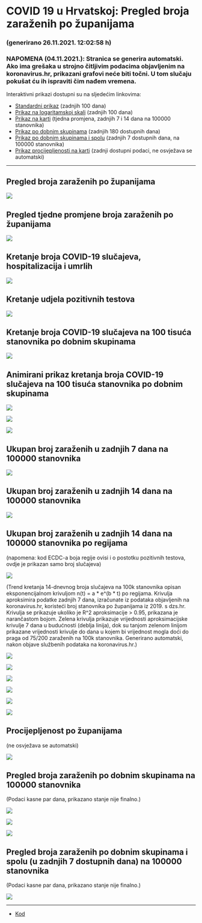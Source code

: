 # COVID 19 u Hrvatskoj: Pregled broja zaraženih po županijama

### (generirano 26.11.2021. 12:02:58 h)

### NAPOMENA (04.11.2021.): Stranica se generira automatski. Ako ima grešaka u strojno čitljivim podacima objavljenim na koronavirus.hr, prikazani grafovi neće biti točni. U tom slučaju pokušat ću ih ispraviti čim nađem vremena.

Interaktivni prikazi dostupni su na sljedećim linkovima:

- [Standardni prikaz](html/index.html) (zadnjih 100 dana)
- [Prikaz na logaritamskoj skali](html/index_log.html) (zadnjih 100 dana)
- [Prikaz na karti](html/index_map.html) (tjedna promjena, zadnjih 7 i 14 dana na 100000 stanovnika)
- [Prikaz po dobnim skupinama](html/index_per_age.html) (zadnjih 180 dostupnih dana)
- [Prikaz po dobnim skupinama i spolu](html/index_pyramid.html) (zadnjih 7 dostupnih dana, na 100000 stanovnika)
- [Prikaz procijepljenosti na karti](html/index_vaccination.html) (zadnji dostupni podaci, ne osvježava se automatski)

-----

## Pregled broja zaraženih po županijama

![](img/2021_11_25_line_plots.png)

## Pregled tjedne promjene broja zaraženih po županijama

![](img/2021_11_25_map.png)

## Kretanje broja COVID-19 slučajeva, hospitalizacija i umrlih

![](img/2021_11_25_cases_hospitalisations_deaths.png)

## Kretanje udjela pozitivnih testova

![](img/2021_11_25_percentage_positive_tests.png)

## Kretanje broja COVID-19 slučajeva na 100 tisuća stanovnika po dobnim skupinama

![](img/2021_11_25_cases_per_age_group_lines.png)

## Animirani prikaz kretanja broja COVID-19 slučajeva na 100 tisuća stanovnika po dobnim skupinama

![](img/2021_11_25anim_aug_1200.gif)

![](img/anim_cases_2021_11_25_vs_2020.gif)

![](img/2021_11_25_all_counties_dots.png)

## Ukupan broj zaraženih u zadnjih 7 dana na 100000 stanovnika

![](img/2021_11_25_map_7_day_per_100k.png)

## Ukupan broj zaraženih u zadnjih 14 dana na 100000 stanovnika

![](img/2021_11_25_map_14_day_per_100k.png)

## Ukupan broj zaraženih u zadnjih 14 dana na 100000 stanovnika po regijama

(napomena: kod ECDC-a boja regije ovisi i o postotku pozitivnih testova, ovdje je prikazan samo broj slučajeva)

![](img/2021_11_25_map_14_day_per_100k_region.png)

(Trend kretanja 14-dnevnog broja slučajeva na 100k stanovnika opisan eksponencijalnom krivuljom n(t) = a * e^(b * t) po regijama. Krivulja aproksimira podatke zadnjih 7 dana, izračunate iz podataka objavljenih na koronavirus.hr, koristeći broj stanovnika po županijama iz 2019. s dzs.hr. Krivulja se prikazuje ukoliko je R^2 aproksimacije > 0.95, prikazana je narančastom bojom. Zelena krivulja prikazuje vrijednosti aproksimacijske krivulje 7 dana u budućnosti (deblja linija), dok su tanjom zelenom linijom prikazane vrijednosti krivulje do dana u kojem bi vrijednost mogla doći do praga od 75/200 zaraženih na 100k stanovnika. Generirano automatski, nakon objave službenih podataka na koronavirus.hr.)

![](img/2021_11_25_current_Jadranska_Hrvatska.png)

![](img/2021_11_25_current_Panonska_Hrvatska.png)

![](img/2021_11_25_current_Grad_Zagreb.png)

![](img/2021_11_25_current_Sjeverna_Hrvatska.png)

![](img/2021_11_25_current_Republika_Hrvatska.png)

![](img/2021_11_25_cases_hospitalisations_deaths_Republika_Hrvatska.png)

## Procijepljenost po županijama

(ne osvježava se automatski)

![](img/2021_11_25_vaccination.png)

## Pregled broja zaraženih po dobnim skupinama na 100000 stanovnika

(Podaci kasne par dana, prikazano stanje nije finalno.)

![](img/2021_11_25_per_age_group.png)

![](img/2021_11_25_per_age_group_all_0.png)

![](img/2021_11_25_per_age_group_all_1.png)

## Pregled broja zaraženih po dobnim skupinama i spolu (u zadnjih 7 dostupnih dana) na 100000 stanovnika

(Podaci kasne par dana, prikazano stanje nije finalno.)

![](img/2021_11_25_pyramid.png)

-----

- [Kod](https://github.com/ppalasek/covid_plots_croatia)

